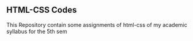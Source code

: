 <h2>HTML-CSS Codes</h2>
This Repository contain some assignments of html-css of my academic syllabus for the 5th sem
